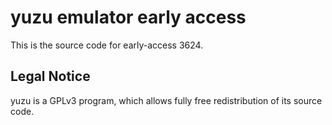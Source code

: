 yuzu emulator early access
=============

This is the source code for early-access 3624.

## Legal Notice

yuzu is a GPLv3 program, which allows fully free redistribution of its source code.